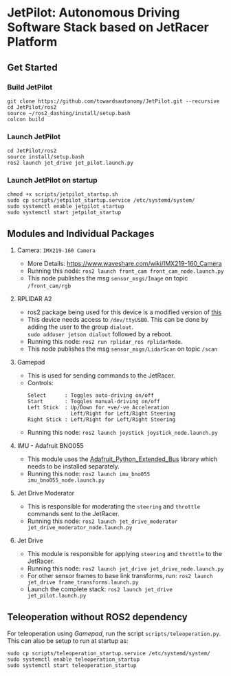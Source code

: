 # JetPilot: Autonomous Driving Software Stack based on JetRacer Platform

## Get Started  

### Build JetPilot  

```
git clone https://github.com/towardsautonomy/JetPilot.git --recursive
cd JetPilot/ros2
source ~/ros2_dashing/install/setup.bash
colcon build
```

### Launch JetPilot  

```
cd JetPilot/ros2
source install/setup.bash
ros2 launch jet_drive jet_pilot.launch.py
```

### Launch JetPilot on startup

```
chmod +x scripts/jetpilot_startup.sh
sudo cp scripts/jetpilot_startup.service /etc/systemd/system/ 
sudo systemctl enable jetpilot_startup
sudo systemctl start jetpilot_startup
```
## Modules and Individual Packages

1. Camera: `IMX219-160 Camera`
    - More Details: https://www.waveshare.com/wiki/IMX219-160_Camera  
    - Running this node: ```ros2 launch front_cam front_cam_node.launch.py```  
    - This node publishes the msg `sensor_msgs/Image` on topic `/front_cam/rgb`  
    
1. RPLIDAR A2  
    - ros2 package being used for this device is a modified version of [this](https://github.com/youngday/rplidar_ros2)
    - This device needs access to `/dev/ttyUSB0`. This can be done by adding the user to the group `dialout`.  
      ```sudo adduser jetson dialout``` followed by a reboot.
    - Running this node: ```ros2 run rplidar_ros rplidarNode```.
    - This node publishes the msg `sensor_msgs/LidarScan` on topic `/scan`

1. Gamepad
    - This is used for sending commands to the JetRacer.  
    - Controls:  
      ```
      Select      : Toggles auto-driving on/off
      Start       : Toggles manual-driving on/off
      Left Stick  : Up/Down for +ve/-ve Acceleration
                    Left/Right for Left/Right Steering
      Right Stick : Left/Right for Left/Right Steering
      ```  
    - Running this node: ```ros2 launch joystick joystick_node.launch.py``` 

1. IMU - Adafruit BNO055
    - This module uses the [Adafruit_Python_Extended_Bus](https://github.com/adafruit/Adafruit_Python_Extended_Bus) library which needs to be installed separately.
    - Running this node: ```ros2 launch imu_bno055 imu_bno055_node.launch.py``` 
    
1. Jet Drive Moderator  
    - This is responsible for moderating the `steering` and `throttle` commands sent to the JetRacer.  
    - Running this node: ```ros2 launch jet_drive_moderator jet_drive_moderator_node.launch.py``` 
    
1. Jet Drive
    - This module is responsible for applying `steering` and `throttle` to the JetRacer.  
    - Running this node: ```ros2 launch jet_drive jet_drive_node.launch.py``` 
    - For other sensor frames to base link transforms, run: ```ros2 launch jet_drive frame_transforms.launch.py``` 
    - Launch the complete stack: ```ros2 launch jet_drive jet_pilot.launch.py``` 

## Teleoperation without ROS2 dependency

For teleoperation using *Gamepad*, run the script ```scripts/teleoperation.py```. This can also be setup to run at startup as:  

```
sudo cp scripts/teleoperation_startup.service /etc/systemd/system/ 
sudo systemctl enable teleoperation_startup
sudo systemctl start teleoperation_startup
```
